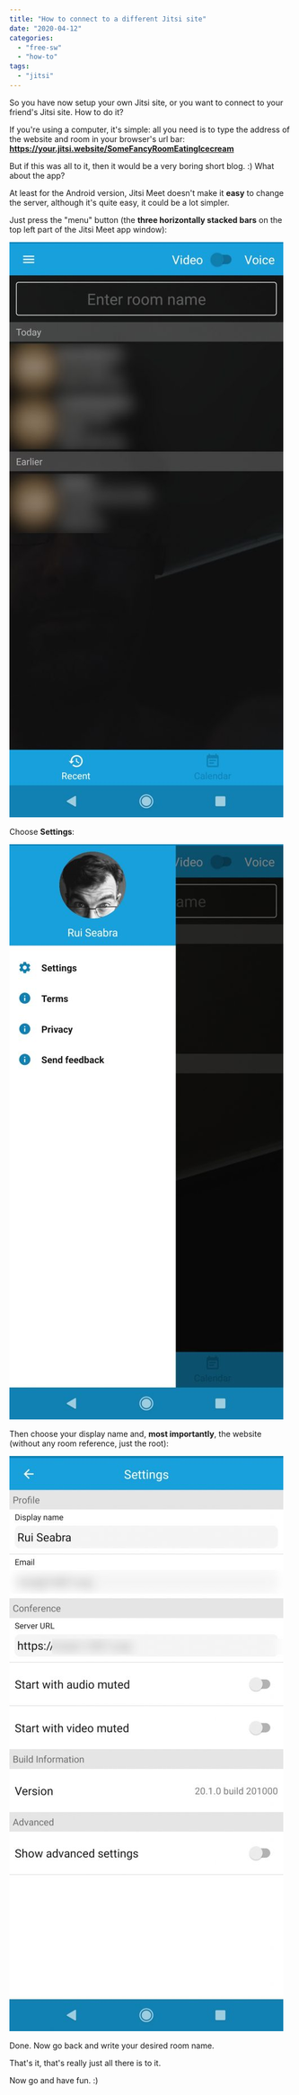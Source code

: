 ```yaml
---
title: "How to connect to a different Jitsi site"
date: "2020-04-12"
categories: 
  - "free-sw"
  - "how-to"
tags: 
  - "jitsi"
---
```


So you have now setup your own Jitsi site, or you want to connect to your friend's Jitsi site. How to do it?

If you're using a computer, it's simple: all you need is to type the address of the website and room in your browser's url bar: **https://your.jitsi.website/SomeFancyRoomEatingIcecream**

But if this was all to it, then it would be a very boring short blog. :) What about the app?

At least for the Android version, Jitsi Meet doesn't make it **easy** to change the server, although it's quite easy, it could be a lot simpler.

Just press the "menu" button (the **three horizontally stacked bars** on the top left part of the Jitsi Meet app window):

![](images/Screenshot_20200412-195919-488x1024.jpg)

Choose **Settings**:

![](images/Screenshot_20200412-195525-488x1024.jpg)

Then choose your display name and, **most importantly**, the website (without any room reference, just the root):

![](images/Screenshot_20200412-195329-488x1024.jpg)

Done. Now go back and write your desired room name.

That's it, that's really just all there is to it.

Now go and have fun. :)
